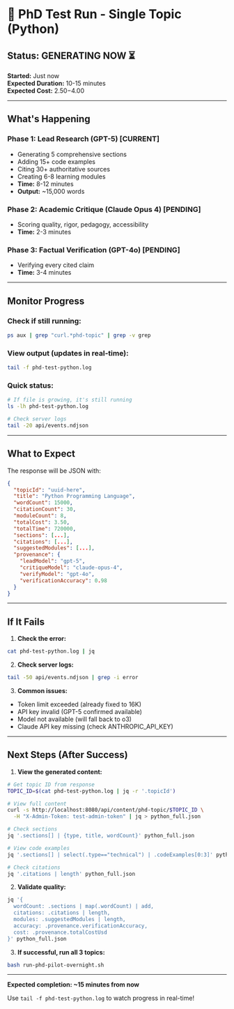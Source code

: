 # 🔄 PhD Test Run - Single Topic (Python)

## **Status: GENERATING NOW** ⏳

**Started:** Just now  
**Expected Duration:** 10-15 minutes  
**Expected Cost:** $2.50-$4.00  

---

## **What's Happening**

### **Phase 1: Lead Research (GPT-5)** [CURRENT]
- Generating 5 comprehensive sections
- Adding 15+ code examples
- Citing 30+ authoritative sources
- Creating 6-8 learning modules
- **Time:** 8-12 minutes
- **Output:** ~15,000 words

### **Phase 2: Academic Critique (Claude Opus 4)** [PENDING]
- Scoring quality, rigor, pedagogy, accessibility
- **Time:** 2-3 minutes

### **Phase 3: Factual Verification (GPT-4o)** [PENDING]
- Verifying every cited claim
- **Time:** 3-4 minutes

---

## **Monitor Progress**

### **Check if still running:**
```bash
ps aux | grep "curl.*phd-topic" | grep -v grep
```

### **View output (updates in real-time):**
```bash
tail -f phd-test-python.log
```

### **Quick status:**
```bash
# If file is growing, it's still running
ls -lh phd-test-python.log

# Check server logs
tail -20 api/events.ndjson
```

---

## **What to Expect**

The response will be JSON with:

```json
{
  "topicId": "uuid-here",
  "title": "Python Programming Language",
  "wordCount": 15000,
  "citationCount": 30,
  "moduleCount": 8,
  "totalCost": 3.50,
  "totalTime": 720000,
  "sections": [...],
  "citations": [...],
  "suggestedModules": [...],
  "provenance": {
    "leadModel": "gpt-5",
    "critiqueModel": "claude-opus-4",
    "verifyModel": "gpt-4o",
    "verificationAccuracy": 0.98
  }
}
```

---

## **If It Fails**

1. **Check the error:**
```bash
cat phd-test-python.log | jq
```

2. **Check server logs:**
```bash
tail -50 api/events.ndjson | grep -i error
```

3. **Common issues:**
- Token limit exceeded (already fixed to 16K)
- API key invalid (GPT-5 confirmed available)
- Model not available (will fall back to o3)
- Claude API key missing (check ANTHROPIC_API_KEY)

---

## **Next Steps (After Success)**

1. **View the generated content:**
```bash
# Get topic ID from response
TOPIC_ID=$(cat phd-test-python.log | jq -r '.topicId')

# View full content
curl -s http://localhost:8080/api/content/phd-topic/$TOPIC_ID \
  -H "X-Admin-Token: test-admin-token" | jq > python_full.json

# Check sections
jq '.sections[] | {type, title, wordCount}' python_full.json

# View code examples
jq '.sections[] | select(.type=="technical") | .codeExamples[0:3]' python_full.json

# Check citations
jq '.citations | length' python_full.json
```

2. **Validate quality:**
```bash
jq '{
  wordCount: .sections | map(.wordCount) | add,
  citations: .citations | length,
  modules: .suggestedModules | length,
  accuracy: .provenance.verificationAccuracy,
  cost: .provenance.totalCostUsd
}' python_full.json
```

3. **If successful, run all 3 topics:**
```bash
bash run-phd-pilot-overnight.sh
```

---

**Expected completion: ~15 minutes from now**

Use `tail -f phd-test-python.log` to watch progress in real-time!

